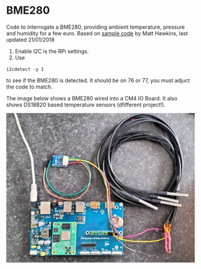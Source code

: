 # BME280
Code to interrogate a BME280, providing ambient temperature, pressure and humidity for a few euro.
Based on 
[sample code](https://www.raspberrypi-spy.co.uk/2016/07/using-bme280-i2c-temperature-pressure-sensor-in-python)
by Matt Hawkins, last updated 21/01/2018

1. Enable I2C is the RPi settings.
2. Use 
```
i2cdetect -y 1
```
to see if the BME280 is detected. It should be on 76 or 77, you must adjuct the code to match.

The image below shows a BME280 wired into a CM4 IO Board. It also shows DS18B20 based temperature sensors (dfifferent project!).

<img title="BME280 on CM4" alt="BME280" src="/images/BME280.jpg">
